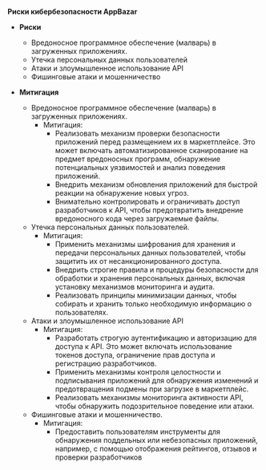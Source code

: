**Риски кибербезопасности AppBazar**

* **Риски**
  * Вредоносное программное обеспечение (малварь) в загруженных приложениях.
  * Утечка персональных данных пользователей
  * Атаки и злоумышленное использование API
  * Фишинговые атаки и мошенничество

* **Митигация**
  * Вредоносное программное обеспечение (малварь) в загруженных приложениях.
    * Митигация:
      * Реализовать механизм проверки безопасности приложений перед размещением их в маркетплейсе. Это может включать автоматизированное сканирование на предмет вредоносных программ, обнаружение потенциальных уязвимостей и анализ поведения приложений.
      * Внедрить механизм обновления приложений для быстрой реакции на обнаружение новых угроз.
      * Внимательно контролировать и ограничивать доступ разработчиков к API, чтобы предотвратить внедрение вредоносного кода через загружаемые файлы.
  *  Утечка персональных данных пользователей.
     *  Митигация:
        *  Применить механизмы шифрования для хранения и передачи персональных данных пользователей, чтобы защитить их от несанкционированного доступа.
        *  Внедрить строгие правила и процедуры безопасности для обработки и хранения персональных данных, включая установку механизмов мониторинга и аудита.
        *  Реализовать принципы минимизации данных, чтобы собирать и хранить только необходимую информацию о пользователях.
  * Атаки и злоумышленное использование API
    * Митигация:
      * Разработать строгую аутентификацию и авторизацию для доступа к API. Это может включать использование токенов доступа, ограничение прав доступа и регистрацию разработчиков.
      * Применить механизмы контроля целостности и подписывания приложений для обнаружения изменений и предотвращения подмены при загрузке в маркетплейс.
      * Реализовать механизмы мониторинга активности API, чтобы обнаружить подозрительное поведение или атаки.
  * Фишинговые атаки и мошенничество.
    * Митигация:
      * Предоставить пользователям инструменты для обнаружения поддельных или небезопасных приложений, например, с помощью отображения рейтингов, отзывов и проверки разработчиков


